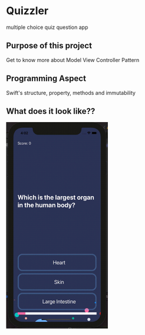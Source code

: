 # Quizzler
multiple choice quiz question app

## Purpose of this project
Get to know more about Model View Controller Pattern

## Programming Aspect
Swift's structure, property, methods and immutability

## What does it look like??
<img src="https://github.com/Helen-Noe/Quizzler/blob/main/Quizz.gif" width="276" height="560">

